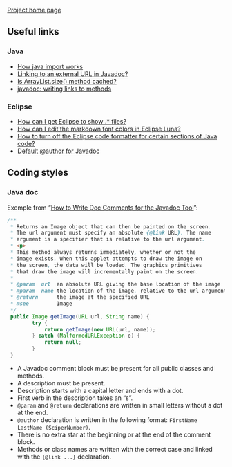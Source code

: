 [Project home page](http://cs108.epfl.ch)

## Useful links

### Java

- [How java import works](http://stackoverflow.com/a/12620773)
- [Linking to an external URL in Javadoc?](http://stackoverflow.com/a/10683345)
- [Is ArrayList.size() method cached?](http://stackoverflow.com/questions/2856835/is-arraylist-size-method-cached)
- [javadoc: writing links to methods](http://stackoverflow.com/questions/5915992/javadoc-writing-links-to-methods)

### Eclipse

- [How can I get Eclipse to show .* files?](http://stackoverflow.com/a/98634)
- [How can I edit the markdown font colors in Eclipse Luna?](http://stackoverflow.com/a/28504207>)
- [How to turn off the Eclipse code formatter for certain sections of Java code?](http://stackoverflow.com/a/3353765)
- [Default @author for Javadoc](http://www.javahotchocolate.com/notes/eclipse.html#author)

## Coding styles

### Java doc

Exemple from “[How to Write Doc Comments for the Javadoc Tool](http://www.oracle.com/technetwork/articles/java/index-137868.html)”:

```java
/**
 * Returns an Image object that can then be painted on the screen. 
 * The url argument must specify an absolute {@link URL}. The name
 * argument is a specifier that is relative to the url argument. 
 * <p>
 * This method always returns immediately, whether or not the 
 * image exists. When this applet attempts to draw the image on
 * the screen, the data will be loaded. The graphics primitives 
 * that draw the image will incrementally paint on the screen. 
 *
 * @param  url  an absolute URL giving the base location of the image
 * @param  name the location of the image, relative to the url argument
 * @return      the image at the specified URL
 * @see         Image
 */
 public Image getImage(URL url, String name) {
        try {
            return getImage(new URL(url, name));
        } catch (MalformedURLException e) {
            return null;
        }
 }
```

- A Javadoc comment block must be present for all public classes and methods.
- A description must be present.
- Description starts with a capital letter and ends with a dot.
- First verb in the description takes an “s”.
- `@param` and `@return` declarations are written in small letters without a dot at the end.
- `@author` declaration is written in the following format: `FirstName LastName (SciperNumber)`.
- There is no extra star at the beginning or at the end of the comment block.
- Methods or class names are written with the correct case and linked with the `{@link ...}` declaration.